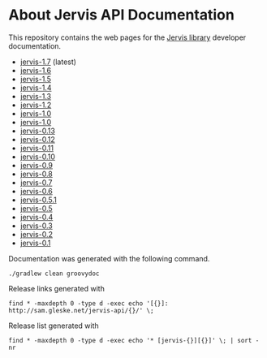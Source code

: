 # About Jervis API Documentation

This repository contains the web pages for the [Jervis library][jervis]
developer documentation.


* [jervis-1.7][1.7] (latest)
* [jervis-1.6][1.6]
* [jervis-1.5][1.5]
* [jervis-1.4][1.4]
* [jervis-1.3][1.3]
* [jervis-1.2][1.2]
* [jervis-1.0][1.1]
* [jervis-1.0][1.0]
* [jervis-0.13][0.13]
* [jervis-0.12][0.12]
* [jervis-0.11][0.11]
* [jervis-0.10][0.10]
* [jervis-0.9][0.9]
* [jervis-0.8][0.8]
* [jervis-0.7][0.7]
* [jervis-0.6][0.6]
* [jervis-0.5.1][0.5.1]
* [jervis-0.5][0.5]
* [jervis-0.4][0.4]
* [jervis-0.3][0.3]
* [jervis-0.2][0.2]
* [jervis-0.1][0.1]

Documentation was generated with the following command.

    ./gradlew clean groovydoc

Release links generated with

    find * -maxdepth 0 -type d -exec echo '[{}]: http://sam.gleske.net/jervis-api/{}/' \;

Release list generated with

    find * -maxdepth 0 -type d -exec echo '* [jervis-{}][{}]' \; | sort -nr

[jervis]: https://github.com/samrocketman/jervis

[0.1]: http://sam.gleske.net/jervis-api/0.1/
[0.10]: http://sam.gleske.net/jervis-api/0.10/
[0.11]: http://sam.gleske.net/jervis-api/0.11/
[0.12]: http://sam.gleske.net/jervis-api/0.12/
[0.13]: http://sam.gleske.net/jervis-api/0.13/
[0.2]: http://sam.gleske.net/jervis-api/0.2/
[0.3]: http://sam.gleske.net/jervis-api/0.3/
[0.4]: http://sam.gleske.net/jervis-api/0.4/
[0.5]: http://sam.gleske.net/jervis-api/0.5/
[0.5.1]: http://sam.gleske.net/jervis-api/0.5.1/
[0.6]: http://sam.gleske.net/jervis-api/0.6/
[0.7]: http://sam.gleske.net/jervis-api/0.7/
[0.8]: http://sam.gleske.net/jervis-api/0.8/
[0.9]: http://sam.gleske.net/jervis-api/0.9/
[1.0]: http://sam.gleske.net/jervis-api/1.0/
[1.1]: http://sam.gleske.net/jervis-api/1.1/
[1.2]: http://sam.gleske.net/jervis-api/1.2/
[1.3]: http://sam.gleske.net/jervis-api/1.3/
[1.4]: http://sam.gleske.net/jervis-api/1.4/
[1.5]: http://sam.gleske.net/jervis-api/1.5/
[1.6]: http://sam.gleske.net/jervis-api/1.6/
[1.7]: http://sam.gleske.net/jervis-api/1.7/
